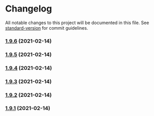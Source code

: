 # Changelog

All notable changes to this project will be documented in this file. See [standard-version](https://github.com/conventional-changelog/standard-version) for commit guidelines.

### [1.9.6](https://github.com/yegobox/flipper-plugins/compare/v1.7.7...v1.9.6) (2021-02-14)

### [1.9.5](https://github.com/yegobox/flipper-plugins/compare/v1.9.4...v1.9.5) (2021-02-14)

### [1.9.4](https://github.com/yegobox/flipper-plugins/compare/v1.9.3...v1.9.4) (2021-02-14)

### [1.9.3](https://github.com/yegobox/flipper-plugins/compare/v1.9.2...v1.9.3) (2021-02-14)

### [1.9.2](https://github.com/yegobox/flipper-plugins/compare/v1.9.1...v1.9.2) (2021-02-14)

### [1.9.1](https://github.com/yegobox/flipper-plugins/compare/v1.7.4...v1.9.1) (2021-02-14)
